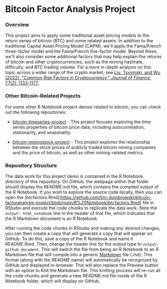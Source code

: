# Bitcoin Factor Analysis Project

### Overview

This project aims to apply some traditional asset pricing models to the return series of bitcoin (BTC) and some related assets. In addition to the traditional Capital Asset Pricing Model (CAPM), we'll apply the Fama/French three-factor model and the Fama/French five-factor model. Beyond these,  we'll also consider some additional factors that may help explain the returns of bitcoin and other cryptocurrencies, such as the mining hashrate, difficulty, and BTC trading volume. For a more in-depth analysis on this topic across a wider range of the crypto market, see [Liu, Tsyvinski, and Wu (2022), "Common Risk Factors in Cryptocurrency," *Journal of Finance*, 77(2): 1133-1177.](https://doi.org/10.1111/jofi.13119)

### Other Bitcoin-Related Projects

For some other R Notebook project demos related to bitcoin, you can check out the following repositories:

* [bitcoin-timeseries-project](https://github.com/tim-dombrowski/bitcoin-timeseries-project) - This project focuses exploring the time series properties of bitcoin price data, including autocorrelation, stationarity, and seasonality.

* [bitcoin-miningstock-project]() - This project explores the relationship between the stock prices of publicly traded bitcoin mining companies and the price of bitcoin, as well as other mining-related metrics.

### Repository Structure

The data work for this project demo is contained in the R Notebook directory of this repository. On GitHub, the webpage within that folder should display the README.md file, which contains the compiled output of the R Notebook. If you wish to explore the source code locally, then you can open the (btcfactors.Rmd)[https://github.com/tim-dombrowski/bitcoin-factoranalysis-project/blob/main/R%20Notebook/btcfactors.Rmd] file in RStudio and execute the code chunks to replicate the data work. Note the `output: html_notebook` line in the header of that file, which indicates that the R Markdown document is an R Notebook. 

After running the code chunks in RStudio and making any desired changes, you can then create a copy that will generate a copy that will appear on GitHub. To do this, save a copy of the R Notebook and name it README.Rmd. Then, change the header line for the output type to `output: github_document`. This will switch the file from being an R Notebook to an R Markdown file that will compile into a generic [Markdown](https://www.markdownguide.org/) file (.md). This format (along with the README name) will automatically be recognized by GitHub and displayed in-browser. This will also replace the Preview button with an option to Knit the Markdown file. This knitting process will re-run all the code chunks and generate a new README.md file inside of the R Notebook folder, which will display on GitHub.
